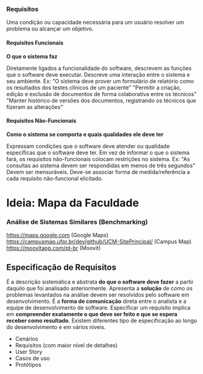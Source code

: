 ### Requisitos

Uma condição ou capacidade necessária para um usuário resolver um problema ou alcançar um objetivo.

#### Requisitos Funcionais

**O que o sistema faz**

Diretamente ligados a funcionalidade do software, descrevem as funções que o software deve executar.
Descreve uma interação entre o sistema e seu ambiente.
Ex: "O sistema deve prover um formulário de relatório como os resultados dos testes clínicos de um paciente"
    "Permitir a criação, edição e exclusão de documentos de forma colaborativa entre os técnicos"
    "Manter histórico de versões dos documentos, registrando os técnicos que fizeram as alterações"

#### Requisitos Não-Funcionais

**Como o sistema se comporta e quais qualidades ele deve ter**

Expressam condições que o software deve atender ou qualidade específicas que o software deve ter.
Em vez de informar o que o sistema fará, os requisitos não-funcionais colocam restrições no sistema.
    Ex: "As consultas ao sistema devem ser respondidas em menos de três segundos"
Devem ser mensuráveis. Deve-se associar forma de medida/referência a cada requisito não-funcional elicitado.

# Ideia: Mapa da Faculdade

### Análise de Sistemas Similares (Benchmarking) 

https://maps.google.com (Google Maps)
https://campusmap.ufpr.br/dev/github/UCM-SitePrincipal/ (Campus Map)
https://moovitapp.com/pt-br (Moovit)


## Especificação de Requisitos

É a descrição sistemática e abstrata **do que o software deve fazer** a partir daquilo que foi analisado anteriormente.
Apresenta a **solução** de como os problemas levantados na análise devem ser resolvidos pelo software em desenvolvimento.
É a **forma de comunicação** direta entre o analista e a equipe de desenvolvimento de software.
Especificar um requisito implica em **compreender exatamente o que deve ser feito e que se espera receber como resultado**.
Existem diferentes tipo de especificação ao longo do desenvolvimento e em vários níveis.
* Cenários
* Requisitos (com maior nível de detalhes)
* User Story
* Casos de uso
* Protótipos

